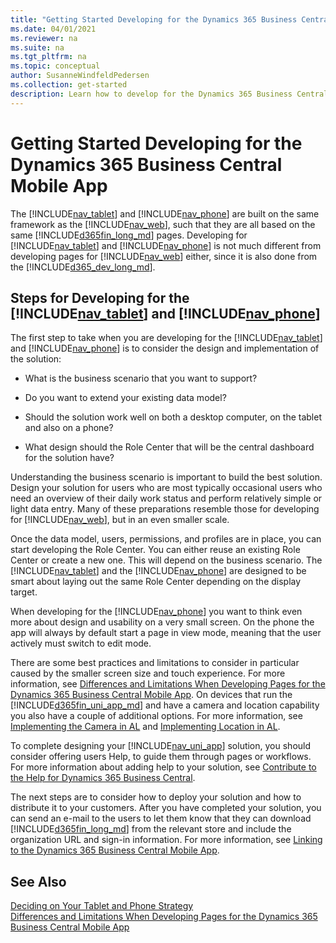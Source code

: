 ```yaml
---
title: "Getting Started Developing for the Dynamics 365 Business Central Mobile App"
ms.date: 04/01/2021
ms.reviewer: na
ms.suite: na
ms.tgt_pltfrm: na
ms.topic: conceptual
author: SusanneWindfeldPedersen
ms.collection: get-started
description: Learn how to develop for the Dynamics 365 Business Central Mobile App with this comprehensive guide. Includes design tips, best practices, and deployment steps.
---
```

# Getting Started Developing for the Dynamics 365 Business Central Mobile App
The [!INCLUDE[nav_tablet](includes/nav_tablet_md.md)] and [!INCLUDE[nav_phone](includes/nav_phone_md.md)] are built on the same framework as the [!INCLUDE[nav_web](includes/nav_web_md.md)], such that they are all based on the same [!INCLUDE[d365fin_long_md](includes/d365fin_long_md.md)] pages. Developing for [!INCLUDE[nav_tablet](includes/nav_tablet_md.md)] and [!INCLUDE[nav_phone](includes/nav_phone_md.md)] is not much different from developing pages for [!INCLUDE[nav_web](includes/nav_web_md.md)] either, since it is also done from the [!INCLUDE[d365_dev_long_md](includes/d365_dev_long_md.md)].  

  
## Steps for Developing for the [!INCLUDE[nav_tablet](includes/nav_tablet_md.md)] and [!INCLUDE[nav_phone](includes/nav_phone_md.md)]  
 The first step to take when you are developing for the [!INCLUDE[nav_tablet](includes/nav_tablet_md.md)] and [!INCLUDE[nav_phone](includes/nav_phone_md.md)] is to consider the design and implementation of the solution:  
  
-   What is the business scenario that you want to support?  
  
-   Do you want to extend your existing data model?  
  
-   Should the solution work well on both a desktop computer, on the tablet and also on a phone?  
  
-   What design should the Role Center that will be the central dashboard for the solution have?  
  
 Understanding the business scenario is important to build the best solution. Design your solution for users who are most typically occasional users who need an overview of their daily work status and perform relatively simple or light data entry. Many of these preparations resemble those for developing for [!INCLUDE[nav_web](includes/nav_web_md.md)], but in an even smaller scale. <!--For more information, see [Developing for the Dynamics 365 Business Central Web Client](Developing-for-the-Microsoft-Dynamics-NAV-Web-Client.md).-->  
  
 Once the data model, users, permissions, and profiles are in place, you can start developing the Role Center. You can either reuse an existing Role Center or create a new one. This will depend on the business scenario. The [!INCLUDE[nav_tablet](includes/nav_tablet_md.md)] and the [!INCLUDE[nav_phone](includes/nav_phone_md.md)] are designed to be smart about laying out the same Role Center depending on the display target. 
 <!--For a walkthrough that illustrates how to create a new Role Center specifically for the [!INCLUDE[nav_tablet](includes/nav_tablet_md.md)], see [Example: Developing a Sales Rep Role Center for the Dynamics 365 Business Central Tablet Client](devenv-walkthrough-developing-sales-rep-rolecenter-business-central-tablet-client.md). -->
 
 When developing for the [!INCLUDE[nav_phone](includes/nav_phone_md.md)] you want to think even more about design and usability on a very small screen. On the phone the app will always by default start a page in view mode, meaning that the user actively must switch to edit mode. 
  
 There are some best practices and limitations to consider in particular caused by the smaller screen size and touch experience. For more information, see [Differences and Limitations When Developing Pages for the Dynamics 365 Business Central Mobile App](devenv-differences-and-limitations-developing-pages-business-central-mobile-app.md). On devices that run the [!INCLUDE[d365fin_uni_app_md](includes/d365fin_uni_app_md.md)] and have a camera and location capability you also have a couple of additional options. For more information, see [Implementing the Camera in AL](devenv-implement-camera-al.md) and [Implementing Location in AL](devenv-implement-location-al.md).  

To complete designing your [!INCLUDE[nav_uni_app](includes/nav_uni_app_md.md)] solution, you should consider offering users Help, to guide them through pages or workflows. For more information about adding help to your solution, see [Contribute to the Help for Dynamics 365 Business Central](../help/contributor-guide.md).
  
 The next steps are to consider how to deploy your solution and how to distribute it to your customers. After you have completed your solution, you can send an e-mail to the users to let them know that they can download [!INCLUDE[d365fin_long_md](includes/d365fin_long_md.md)]  from the relevant store and include the organization URL and sign-in information. For more information, see [Linking to the Dynamics 365 Business Central Mobile App](devenv-link-to-mobile-app.md).  
  
## See Also  
 [Deciding on Your Tablet and Phone Strategy](devenv-deciding-on-tablet-and-phone-strategy.md)   
 [Differences and Limitations When Developing Pages for the Dynamics 365 Business Central Mobile App](devenv-differences-and-limitations-developing-pages-business-central-mobile-app.md)   
<!--[Example: Developing a Sales Rep Role Center for the Dynamics 365 Business Central Tablet Client](devenv-walkthrough-developing-sales-rep-rolecenter-business-central-tablet-client.md)-->